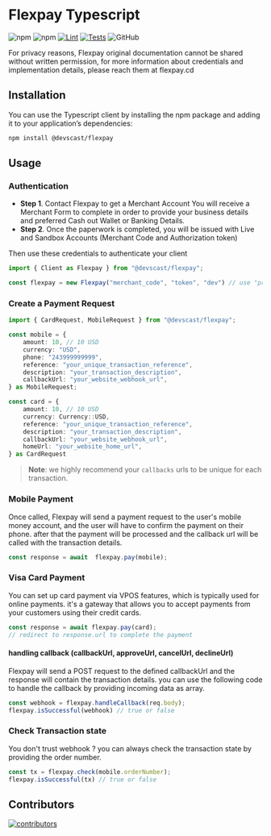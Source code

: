 # Flexpay Typescript

![npm](https://img.shields.io/npm/v/@devscast/flexpay?style=flat-square)
![npm](https://img.shields.io/npm/dt/@devscast/flexpay?style=flat-square)
[![Lint](https://github.com/devscast/flexpay-ts/actions/workflows/lint.yml/badge.svg?branch=main)](https://github.com/devscast/flexpay-ts/actions/workflows/lint.yml)
[![Tests](https://github.com/devscast/flexpay-ts/actions/workflows/test.yml/badge.svg?branch=main)](https://github.com/devscast/flexpay-ts/actions/workflows/test.yml)
![GitHub](https://img.shields.io/github/license/devscast/flexpay-ts?style=flat-square)

For privacy reasons, Flexpay original documentation cannot be shared without written permission, for more information about credentials
and implementation details, please reach them at flexpay.cd

## Installation
You can use the Typescript client by installing the npm package and adding it to your application’s dependencies:

```bash
npm install @devscast/flexpay
```
## Usage

### Authentication
* **Step 1**. Contact Flexpay to get a Merchant Account
  You will receive a Merchant Form to complete in order to provide your business details and preferred Cash out Wallet or Banking Details.
* **Step 2**. Once the paperwork is completed, you will be issued with Live and Sandbox Accounts (Merchant Code and Authorization token)

Then use these credentials to authenticate your client

```ts
import { Client as Flexpay } from "@devscast/flexpay";

const flexpay = new Flexpay("merchant_code", "token", "dev") // use "prod" for production
```

### Create a Payment Request

```typescript
import { CardRequest, MobileRequest } from "@devscast/flexpay";

const mobile = {
    amount: 10, // 10 USD
    currency: "USD",
    phone: "243999999999",
    reference: "your_unique_transaction_reference",
    description: "your_transaction_description",
    callbackUrl: "your_website_webhook_url",
} as MobileRequest;

const card = {
    amount: 10, // 10 USD
    currency: Currency::USD,
    reference: "your_unique_transaction_reference",
    description: "your_transaction_description",
    callbackUrl: "your_website_webhook_url",
    homeUrl: "your_website_home_url",
} as CardRequest
```

> **Note**: we highly recommend your `callbacks` urls to be unique for each transaction.

### Mobile Payment
Once called, Flexpay will send a payment request to the user's mobile money account, and the user will have to confirm the payment on their phone.
after that the payment will be processed and the callback url will be called with the transaction details.

```typescript
const response = await  flexpay.pay(mobile);
```

### Visa Card Payment
You can set up card payment via VPOS features, which is typically used for online payments.
it's a gateway that allows you to accept payments from your customers using their credit cards.

```typescript
const response = await flexpay.pay(card);
// redirect to response.url to complete the payment
```

#### **handling callback (callbackUrl, approveUrl, cancelUrl, declineUrl)**
Flexpay will send a POST request to the defined callbackUrl and the response will contain the transaction details.
you can use the following code to handle the callback by providing incoming data as array.

```typescript
const webhook = flexpay.handleCallback(req.body);
flexpay.isSuccessful(webhook) // true or false
````

### Check Transaction state
You don't trust webhook ? you can always check the transaction state by providing the order number.

```typescript
const tx = flexpay.check(mobile.orderNumber);
flexpay.isSuccessful(tx) // true or false
```

## Contributors

<a href="https://github.com/devscast/flexpay-tz/graphs/contributors" title="show all contributors">
  <img src="https://contrib.rocks/image?repo=devscast/flexpay-ts" alt="contributors"/>
</a>

